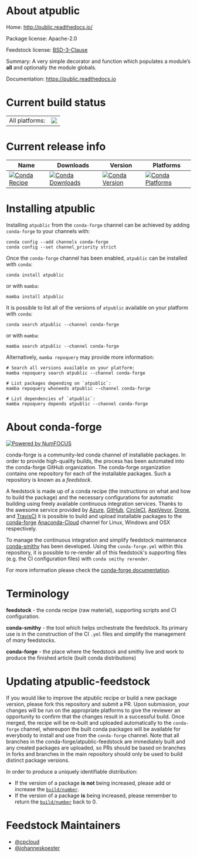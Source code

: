 About atpublic
==============

Home: http://public.readthedocs.io/

Package license: Apache-2.0

Feedstock license: [BSD-3-Clause](https://github.com/conda-forge/atpublic-feedstock/blob/main/LICENSE.txt)

Summary: A very simple decorator and function which populates a module’s __all__ and optionally
the module globals.


Documentation: https://public.readthedocs.io

Current build status
====================


<table><tr><td>All platforms:</td>
    <td>
      <a href="https://dev.azure.com/conda-forge/feedstock-builds/_build/latest?definitionId=6903&branchName=main">
        <img src="https://dev.azure.com/conda-forge/feedstock-builds/_apis/build/status/atpublic-feedstock?branchName=main">
      </a>
    </td>
  </tr>
</table>

Current release info
====================

| Name | Downloads | Version | Platforms |
| --- | --- | --- | --- |
| [![Conda Recipe](https://img.shields.io/badge/recipe-atpublic-green.svg)](https://anaconda.org/conda-forge/atpublic) | [![Conda Downloads](https://img.shields.io/conda/dn/conda-forge/atpublic.svg)](https://anaconda.org/conda-forge/atpublic) | [![Conda Version](https://img.shields.io/conda/vn/conda-forge/atpublic.svg)](https://anaconda.org/conda-forge/atpublic) | [![Conda Platforms](https://img.shields.io/conda/pn/conda-forge/atpublic.svg)](https://anaconda.org/conda-forge/atpublic) |

Installing atpublic
===================

Installing `atpublic` from the `conda-forge` channel can be achieved by adding `conda-forge` to your channels with:

```
conda config --add channels conda-forge
conda config --set channel_priority strict
```

Once the `conda-forge` channel has been enabled, `atpublic` can be installed with `conda`:

```
conda install atpublic
```

or with `mamba`:

```
mamba install atpublic
```

It is possible to list all of the versions of `atpublic` available on your platform with `conda`:

```
conda search atpublic --channel conda-forge
```

or with `mamba`:

```
mamba search atpublic --channel conda-forge
```

Alternatively, `mamba repoquery` may provide more information:

```
# Search all versions available on your platform:
mamba repoquery search atpublic --channel conda-forge

# List packages depending on `atpublic`:
mamba repoquery whoneeds atpublic --channel conda-forge

# List dependencies of `atpublic`:
mamba repoquery depends atpublic --channel conda-forge
```


About conda-forge
=================

[![Powered by
NumFOCUS](https://img.shields.io/badge/powered%20by-NumFOCUS-orange.svg?style=flat&colorA=E1523D&colorB=007D8A)](https://numfocus.org)

conda-forge is a community-led conda channel of installable packages.
In order to provide high-quality builds, the process has been automated into the
conda-forge GitHub organization. The conda-forge organization contains one repository
for each of the installable packages. Such a repository is known as a *feedstock*.

A feedstock is made up of a conda recipe (the instructions on what and how to build
the package) and the necessary configurations for automatic building using freely
available continuous integration services. Thanks to the awesome service provided by
[Azure](https://azure.microsoft.com/en-us/services/devops/), [GitHub](https://github.com/),
[CircleCI](https://circleci.com/), [AppVeyor](https://www.appveyor.com/),
[Drone](https://cloud.drone.io/welcome), and [TravisCI](https://travis-ci.com/)
it is possible to build and upload installable packages to the
[conda-forge](https://anaconda.org/conda-forge) [Anaconda-Cloud](https://anaconda.org/)
channel for Linux, Windows and OSX respectively.

To manage the continuous integration and simplify feedstock maintenance
[conda-smithy](https://github.com/conda-forge/conda-smithy) has been developed.
Using the ``conda-forge.yml`` within this repository, it is possible to re-render all of
this feedstock's supporting files (e.g. the CI configuration files) with ``conda smithy rerender``.

For more information please check the [conda-forge documentation](https://conda-forge.org/docs/).

Terminology
===========

**feedstock** - the conda recipe (raw material), supporting scripts and CI configuration.

**conda-smithy** - the tool which helps orchestrate the feedstock.
                   Its primary use is in the construction of the CI ``.yml`` files
                   and simplify the management of *many* feedstocks.

**conda-forge** - the place where the feedstock and smithy live and work to
                  produce the finished article (built conda distributions)


Updating atpublic-feedstock
===========================

If you would like to improve the atpublic recipe or build a new
package version, please fork this repository and submit a PR. Upon submission,
your changes will be run on the appropriate platforms to give the reviewer an
opportunity to confirm that the changes result in a successful build. Once
merged, the recipe will be re-built and uploaded automatically to the
`conda-forge` channel, whereupon the built conda packages will be available for
everybody to install and use from the `conda-forge` channel.
Note that all branches in the conda-forge/atpublic-feedstock are
immediately built and any created packages are uploaded, so PRs should be based
on branches in forks and branches in the main repository should only be used to
build distinct package versions.

In order to produce a uniquely identifiable distribution:
 * If the version of a package **is not** being increased, please add or increase
   the [``build/number``](https://docs.conda.io/projects/conda-build/en/latest/resources/define-metadata.html#build-number-and-string).
 * If the version of a package **is** being increased, please remember to return
   the [``build/number``](https://docs.conda.io/projects/conda-build/en/latest/resources/define-metadata.html#build-number-and-string)
   back to 0.

Feedstock Maintainers
=====================

* [@cpcloud](https://github.com/cpcloud/)
* [@johanneskoester](https://github.com/johanneskoester/)

